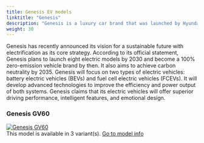 ```yaml
---
title: Genesis EV models
linktitle: "Genesis"
description: "Genesis is a luxury car brand that was launched by Hyundai Motor Group in 2015. It aims to provide positive and innovative experiences for its customers through its design, performance, and service."
weight: 30
---
```

<!-- markdownlint-disable MD033 -->
<!-- markdownlint-disable MD010 -->
Genesis has recently announced its vision for a sustainable future with electrification as its core strategy. According to its official statement, Genesis plans to launch eight electric models by 2030 and become a 100% zero-emission vehicle brand by then. It also aims to achieve carbon neutrality by 2035. Genesis will focus on two types of electric vehicles: battery electric vehicles (BEVs) and fuel cell electric vehicles (FCEVs). It will develop advanced technologies to improve the efficiency and power output of both systems. Genesis claims that its electric vehicles will offer superior driving performance, intelligent features, and emotional design.

<div class="container shadow p-3 mb-5 bg-body-tertiary rounded">
<h3> Genesis GV60</h3>
	<div class="row">
		<div class="col col-12 col-md-6">
			<a href="gv60"><img src="https://media.evkx.net/multimedia/models/genesis/gv60/gv60_sport/main_1_st.jpg" class="img-fluid" alt="Genesis GV60" ></a>
		</div>
		<div class="col col-12 col-md-6">
This model is available in 3 variant(s). 
<a href="gv60">Go to model info</a>
		</div>
	</div>
</div>
